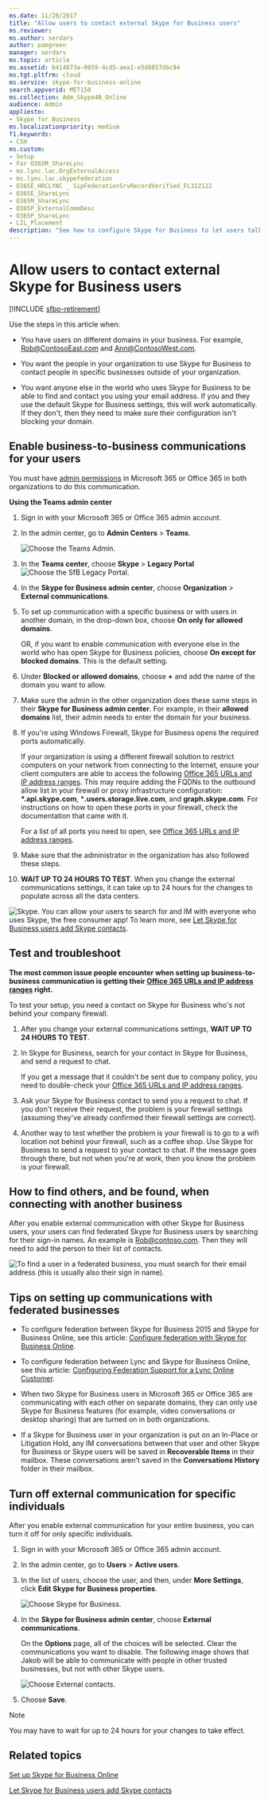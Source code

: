 ```yaml
---
ms.date: 11/28/2017
title: "Allow users to contact external Skype for Business users"
ms.reviewer: 
ms.author: serdars
author: pamgreen
manager: serdars
ms.topic: article
ms.assetid: b414873a-0059-4cd5-aea1-e5d0857dbc94
ms.tgt.pltfrm: cloud
ms.service: skype-for-business-online
search.appverid: MET150
ms.collection: Adm_Skype4B_Online
audience: Admin
appliesto:
- Skype for Business
ms.localizationpriority: medium
f1.keywords:
- CSH
ms.custom:
- Setup
- For O365M_ShareLync
- ms.lync.lac.OrgExternalAccess
- ms.lync.lac.skypefederation
- O365E_HRCLYNC _ SipFederationSrvRecordVerified_FL312122
- O365E_ShareLync
- O365M_ShareLync
- O365P_ExternalCommDesc
- O365P_ShareLync
- LIL_Placement
description: "See how to configure Skype for Business to let users talk to users in another organization, or let outside contacts talk to them. "
---
```


# Allow users to contact external Skype for Business users

[!INCLUDE [sfbo-retirement](../../Hub/includes/sfbo-retirement.md)]
  
Use the steps in this article when:
  
- You have users on different domains in your business. For example, Rob@ContosoEast.com and Ann@ContosoWest.com.

- You want the people in your organization to use Skype for Business to contact people in specific businesses outside of your organization.

- You want anyone else in the world who uses Skype for Business to be able to find and contact you using your email address. If you and they use the default Skype for Business settings, this will work automatically. If they don't, then they need to make sure their configuration isn't blocking your domain.

## Enable business-to-business communications for your users

<a name="bk_preview"> </a>

You must have [admin permissions](https://support.office.com/article/da585eea-f576-4f55-a1e0-87090b6aaa9d) in Microsoft 365 or Office 365 in both organizations to do this communication.

 **Using the Teams admin center**
  
1. Sign in with your Microsoft 365 or Office 365 admin account.

2. In the admin center, go to **Admin Centers** > **Teams**.

    ![Choose the Teams Admin.](../images/MS-Teams-Admin.png)
  
3. In the **Teams center**, choose **Skype** > **Legacy Portal**
 ![Choose the SfB Legacy Portal.](../images/SFBlegacy-size65.png)

4. In the **Skype for Business admin center**, choose **Organization** > **External communications**.
5. To set up communication with a specific business or with users in another domain, in the drop-down box, choose **On only for allowed domains**.

    OR, if you want to enable communication with everyone else in the world who has open Skype for Business policies, choose **On except for blocked domains**. This is the default setting.

6. Under **Blocked or allowed domains**, choose **+** and add the name of the domain you want to allow.

7. Make sure the admin in the other organization does these same steps in their **Skype for Business admin center**. For example, in their **allowed domains** list, their admin needs to enter the domain for your business.

8. If you're using Windows Firewall, Skype for Business opens the required ports automatically.

    If your organization is using a different firewall solution to restrict computers on your network from connecting to the Internet, ensure your client computers are able to access the following [Office 365 URLs and IP address ranges](/microsoftteams/office-365-urls-ip-address-ranges). This may require adding the FQDNs to the outbound allow list in your firewall or proxy infrastructure configuration: **\*.api.skype.com**, \***.users.storage.live.com**, and **graph.skype.com**. For instructions on how to open these ports in your firewall, check the documentation that came with it.

    For a list of all ports you need to open, see [Office 365 URLs and IP address ranges](/microsoftteams/office-365-urls-ip-address-ranges).

9. Make sure that the administrator in the organization has also followed these steps.

10. **WAIT UP TO 24 HOURS TO TEST**. When you change the external communications settings, it can take up to 24 hours for the changes to populate across all the data centers.

![Skype.](../images/58550720-2a68-42d1-a926-1884e6aeb55c.png) You can allow your users to search for and IM with everyone who uses Skype, the free consumer app! To learn more, see [Let Skype for Business users add Skype contacts](let-skype-for-business-users-add-skype-contacts.md).
  
## Test and troubleshoot

<a name="bk_preview"> </a>

 **The most common issue people encounter when setting up business-to-business communication is getting their [Office 365 URLs and IP address ranges](/microsoftteams/office-365-urls-ip-address-ranges) right.**
  
To test your setup, you need a contact on Skype for Business who's not behind your company firewall.
  
1. After you change your external communications settings, **WAIT UP TO 24 HOURS TO TEST**.

2. In Skype for Business, search for your contact in Skype for Business, and send a request to chat.

    If you get a message that it couldn't be sent due to company policy, you need to double-check your [Office 365 URLs and IP address ranges](/microsoftteams/office-365-urls-ip-address-ranges).

3. Ask your Skype for Business contact to send you a request to chat. If you don't receive their request, the problem is your firewall settings (assuming they've already confirmed their firewall settings are correct).

4. Another way to test whether the problem is your firewall is to go to a wifi location not behind your firewall, such as a coffee shop. Use Skype for Business to send a request to your contact to chat. If the message goes through there, but not when you're at work, then you know the problem is your firewall.

## How to find others, and be found, when connecting with another business

<a name="bk_preview"> </a>

After you enable external communication with other Skype for Business users, your users can find federated Skype for Business users by searching for their sign-in names. An example is Rob@contoso.com. Then they will need to add the person to their list of contacts.
  
![To find a user in a federated business, you must search for their email address (this is usually also their sign in name).](../images/20242f85-0636-463b-8df3-1e123784d7fa.png)
  
## Tips on setting up communications with federated businesses

<a name="bk_preview"> </a>

- To configure federation between Skype for Business 2015 and Skype for Business Online, see this  article: [Configure federation with Skype for Business Online](../../SfbHybrid/hybrid/configure-federation-with-skype-for-business-online.md?bc=%2fSkypeForBusiness%2fbreadcrumb%2ftoc.json&toc=%2fSkypeForBusiness%2ftoc.json).

- To configure federation between Lync and Skype for Business Online, see this  article: [Configuring Federation Support for a Lync Online Customer](/previous-versions/office/lync-server-2013/lync-server-2013-configuring-federation-support-for-a-lync-online-customer).

- When two Skype for Business users in Microsoft 365 or Office 365 are communicating with each other on separate domains, they can only use Skype for Business features (for example, video conversations or desktop sharing) that are turned on in both organizations.

- If a Skype for Business user in your organization is put on an In-Place or Litigation Hold, any IM conversations between that user and other Skype for Business or Skype users will be saved in **Recoverable Items** in their mailbox. These conversations aren't saved in the **Conversations History** folder in their mailbox.

## Turn off external communication for specific individuals

<a name="bk_preview"> </a>

After you enable external communication for your entire business, you can turn it off for only specific individuals.
  
1. Sign in with your Microsoft 365 or Office 365 admin account.

2. In the admin center, go to **Users** > **Active users**.

3. In the list of users, choose the user, and then, under **More Settings**, click **Edit Skype for Business properties**.

    ![Choose Skype for Business.](../images/2b0f9a7b-3fee-4f4b-968a-68c429eeb395.png)
  
4. In the **Skype for Business admin center**, choose **External communications**.

    On the **Options** page, all of the choices will be selected. Clear the communications you want to disable. The following image shows that Jakob will be able to communicate with people in other trusted businesses, but not with other Skype users.

    ![Choose External contacts.](../images/4e546321-a065-48ed-8ac7-1e112a780eab.png)
  
5. Choose **Save**.

> [!NOTE]
> You may have to wait for up to 24 hours for your changes to take effect.

## Related topics

<a name="bk_preview"> </a>

[Set up Skype for Business Online](set-up-skype-for-business-online.md)
  
[Let Skype for Business users add Skype contacts](let-skype-for-business-users-add-skype-contacts.md)

